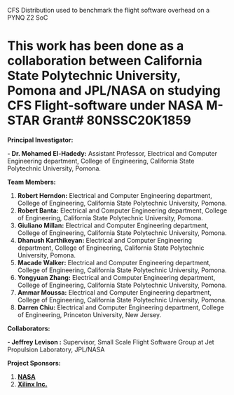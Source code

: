 CFS Distribution used to benchmark the flight software overhead on a PYNQ Z2 SoC

# This work has been done as a collaboration between California State Polytechnic University, Pomona and JPL/NASA on studying CFS Flight-software under NASA M-STAR Grant# 80NSSC20K1859 


**Principal Investigator:**

**- Dr. Mohamed El-Hadedy:** Assistant Professor, Electrical and Computer Engineering department, College of Engineering, California State Polytechnic University, Pomona.


**Team Members:**

1. **Robert Herndon:** Electrical and Computer Engineering department, College of Engineering, California State Polytechnic University, Pomona. 
2. **Robert Banta:** Electrical and Computer Engineering department, College of Engineering, California State Polytechnic University, Pomona.  
3. **Giuliano Millan:** Electrical and Computer Engineering department, College of Engineering, California State Polytechnic University, Pomona.  
4. **Dhanush Karthikeyan:** Electrical and Computer Engineering department, College of Engineering, California State Polytechnic University, Pomona.  
5. **Macade Walker:** Electrical and Computer Engineering department, College of Engineering, California State Polytechnic University, Pomona. 
6. **Yongyuan Zhang:**  Electrical and Computer Engineering department, College of Engineering, California State Polytechnic University, Pomona. 
7. **Ammar Moussa:**  Electrical and Computer Engineering department, College of Engineering, California State Polytechnic University, Pomona. 
8. **Darren Chiu:**  Electrical and Computer Engineering department, College of Engineering, Princeton University, New Jersey. 

**Collaborators:**

**- Jeffrey Levison :** Supervisor, Small Scale Flight Software Group at Jet Propulsion Laboratory, JPL/NASA

**Project Sponsors:**
1. **[NASA](https://www.nasa.gov/)**
2. **[Xilinx Inc.](https://www.xilinx.com/)**

  
